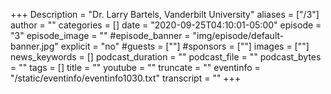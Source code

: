 +++
Description = "Dr. Larry Bartels, Vanderbilt University"
aliases = ["/3"]
author = ""
categories = []
date = "2020-09-25T04:10:01-05:00"
episode = "3"
episode_image = ""
#episode_banner = "img/episode/default-banner.jpg"
explicit = "no"
#guests = [""]
#sponsors = [""]
images = [""]
news_keywords = []
podcast_duration = ""
podcast_file = ""
podcast_bytes = ""
tags = []
title = ""
youtube = ""
truncate = ""
eventinfo = "/static/eventinfo/eventinfo1030.txt"
transcript = ""
+++
